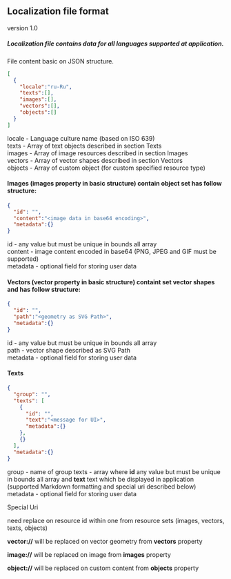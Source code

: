 ## Localization file format
version 1.0  
##### Localization file contains data for all languages supported at application.  
File content basic on JSON structure.  

```json
[
  {
    "locale":"ru-Ru",
    "texts":[],
    "images":[],
    "vectors":[],
    "objects":[]
  }
]
```

locale - Language culture name (based on ISO 639)  
texts - Array of text objects described in section Texts  
images - Array of image resources described in section Images  
vectors - Array of vector shapes described in section Vectors  
objects - Array of custom object (for custom specified resource type)  

#### Images (images property in basic structure) contain object set has follow structure:

```json
{
  "id": "",
  "content":"<image data in base64 encoding>",
  "metadata":{}
}
```

id - any value but must be unique in bounds all array  
content - image content encoded in base64 (PNG, JPEG and GIF must be supported)  
metadata - optional field for storing user data  

#### Vectors (vector property in basic structure) containt set vector shapes and has follow structure:

```json
{
  "id": "",
  "path":"<geometry as SVG Path>",
  "metadata":{}
}
```
id - any value but must be unique in bounds all array  
path - vector shape described as SVG Path  
metadata - optional field for storing user data  

#### Texts

```json
{
  "group": "",
  "texts": [
    {
      "id": "",
      "text":"<message for UI>",
      "metadata":{}
    },
    {}
  ],
  "metadata":{}
}
```
group - name of group
texts - array where **id** any value but must be unique in bounds all array and **text** text which be displayed in application (supported Markdown formatting and special uri described below)  
metadata - optional field for storing user data  

Special Uri

**<id>** need replace on resource id within one from resource sets (images, vectors, texts, objects)  
  
**vector://<id>** will be replaced on vector geometry from **vectors** property  

**image://<id>** will be replaced on image from **images** property  

**object://<id>** will be replaced on custom content from **objects** property  
